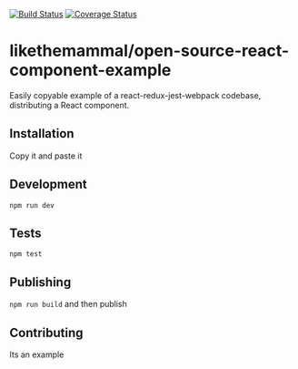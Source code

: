 [![Build Status](https://travis-ci.org/likethemammal/open-source-react-component-example.svg?branch=master)](https://travis-ci.org/likethemammal/open-source-react-component-example)
[![Coverage Status](https://coveralls.io/repos/github/likethemammal/open-source-react-component-example/badge.svg?branch=master)](https://coveralls.io/github/likethemammal/open-source-react-component-example?branch=master)

likethemammal/open-source-react-component-example
=========

Easily copyable example of a react-redux-jest-webpack codebase, distributing a React component.

## Installation

Copy it and paste it

## Development

  `npm run dev`

## Tests

  `npm test`

## Publishing

  `npm run build` and then publish

## Contributing

Its an example